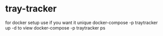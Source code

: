 # tray-tracker

for docker setup use if you want it unique
docker-compose -p traytracker up -d
to view
docker-compose -p traytracker ps